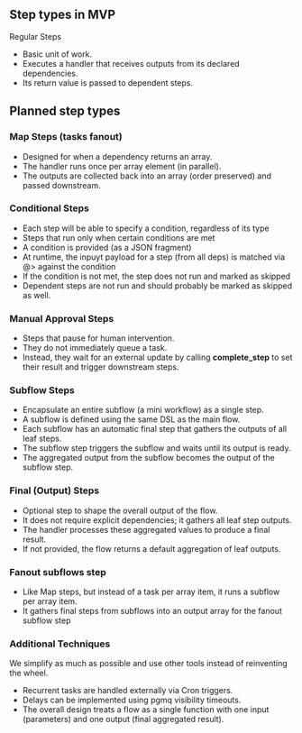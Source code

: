 ## Step types in MVP

Regular Steps

- Basic unit of work.
- Executes a handler that receives outputs from its declared dependencies.
- Its return value is passed to dependent steps.

## Planned step types

### Map Steps (tasks fanout)

- Designed for when a dependency returns an array.
- The handler runs once per array element (in parallel).
- The outputs are collected back into an array (order preserved) and passed downstream.

### Conditional Steps

- Each step will be able to specify a condition, regardless of its type
- Steps that run only when certain conditions are met
- A condition is provided (as a JSON fragment)
- At runtime, the inpuyt payload for a step (from all deps) is matched via @> against the condition
- If the condition is not met, the step does not run and marked as skipped
- Dependent steps are not run and should probably be marked as skipped as well.

### Manual Approval Steps

- Steps that pause for human intervention.
- They do not immediately queue a task.
- Instead, they wait for an external update by calling **complete_step** to set their result and trigger downstream steps.

### Subflow Steps

- Encapsulate an entire subflow (a mini workflow) as a single step.
- A subflow is defined using the same DSL as the main flow.
- Each subflow has an automatic final step that gathers the outputs of all leaf steps.
- The subflow step triggers the subflow and waits until its output is ready.
- The aggregated output from the subflow becomes the output of the subflow step.

### Final (Output) Steps

- Optional step to shape the overall output of the flow.
- It does not require explicit dependencies; it gathers all leaf step outputs.
- The handler processes these aggregated values to produce a final result.
- If not provided, the flow returns a default aggregation of leaf outputs.

### Fanout subflows step

- Like Map steps, but instead of a task per array item, it runs a subflow per array item.
- It gathers final steps from subflows into an output array for the fanout subflow step

### Additional Techniques

We simplify as much as possible and use other tools instead of reinventing the wheel.

- Recurrent tasks are handled externally via Cron triggers.
- Delays can be implemented using pgmq visibility timeouts.
- The overall design treats a flow as a single function with one input (parameters) and one output (final aggregated result).
